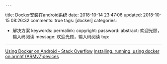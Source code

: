 	---
title: Docker安装在android系统
date: 2018-10-14 23:47:06
updated: 2018-10-15 08:26:32
comments: true
tags: [docker]
categories:
- 解决方案
keywords: 
permalink: 
copyright: 
password: 
abstract: 欢迎光顾，输入码阅读
message: 欢迎光顾，输入码阅读
top:   
---
[Using Docker on Android - Stack Overflow](https://stackoverflow.com/questions/25817461/using-docker-on-android)
[Installing, running, using docker on armhf (ARMv7)devices](https://git.io/fx0Oh)
